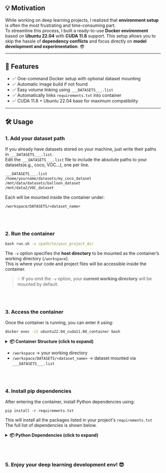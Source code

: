 ## 💡 Motivation

While working on deep learning projects, I realized that **environment setup** is often the most frustrating and time-consuming part.  
To streamline this process, I built a ready-to-use **Docker environment** based on **Ubuntu 22.04** with **CUDA 11.8** support. This setup allows you to skip the hassle of **dependency conflicts** and focus directly on **model development and experimentation**. 😎

---

## 🚀 Features

- ✅ One-command Docker setup with optional dataset mounting  
- ✅ Automatic image build if not found  
- ✅ Easy volume linking using `___DATASETS___.list`  
- ✅ Automatically links `requirements.txt` into container  
- ✅ CUDA 11.8 + Ubuntu 22.04 base for maximum compatibility  

---


## 🛠️ Usage


### 1. Add your dataset path  

If you already have datasets stored on your machine, just write their paths in `___DATASETS___.list`.<br>
Edit the `___DATASETS___.list` file to include the absolute paths to your datasets(e.g., coco, VOC...), one per line.  

```cmd
___DATASETS___.list
/home/yourname/datasets/my_coco_dataset
/mnt/data/datasets/balloon_dataset
/mnt/data2/VOC_dataset
```

Each will be mounted inside the container under:

```container
/workspace/DATASETS/<dataset_name>
```


 <br><br>



### 2. Run the container  

```cmd
bash run.sh -v /path/to/your_project_dir
```

The `-v` option specifies the **host directory** to be mounted as the container’s working directory (`/workspace`).  
This is where your code and project files will be accessible inside the container.  

> 💡 If you omit the `-v` option, your **current working directory** will be mounted by default.



 <br><br>



### 3. Access the container  

Once the container is running, you can enter it using:

```bash
docker exec -it ubuntu22.04_cuda11.08_container bash
```

<details>
<summary><strong>📦 Container Structure (click to expand)</strong></summary>

```text
📁 /  # root
└── 📁 workspace
    ├── 📁 DATASETS
    │   ├── 📁 coco_example
    │   └── 📁 <another_dataset>
    │
    ├── 📁 <your_project_dir>   # e.g., Ultralytics, mmdetection
    └── 📄 requirements.txt     # symlinked automatically
```

</details>


- `/workspace` → your working directory  
- `/workspace/DATASETS/<dataset_name>` → dataset mounted via `___DATASETS___.list`  



<br><br>




### 4. Install pip dependencies
After entering the container, install Python dependencies using:
```container
pip install -r requirements.txt
```
This will install all the packages listed in your project's `requirements.txt`
The full list of dependencies is shown below.

<details>
<summary><strong>📦 Python Dependencies (click to expand)</strong></summary>

```txt
# Use the PyTorch CUDA 11.8 wheel repository
--extra-index-url https://download.pytorch.org/whl/cu118

# Core DL packages with CUDA 11.8
torch==2.1.0+cu118
torchvision==0.16.0+cu118
torchaudio==2.1.0

# General dependencies
numpy==1.22.3
pillow==8.2.0
requests==2.32.3
certifi==2024.8.30
urllib3==2.2.3
idna==3.10
charset-normalizer==3.4.0
typing_extensions==4.12.2
pyyaml==6.0
filelock==3.16.1
jinja2==3.1.4
sympy==1.13.3
networkx==3.1
cffi==1.15.0
pycparser==2.22
pysocks==1.7.1
markupsafe==2.1.1
olefile==0.47
```

</details>


 <br><br>

### 5. Enjoy your deep learning development env! 😎
